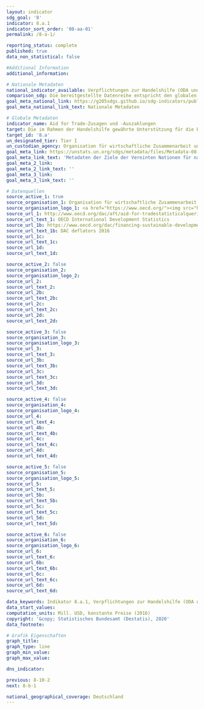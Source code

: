```yaml
---
layout: indicator
sdg_goal: '8'
indicator: 8.a.1
indicator_sort_order: '08-aa-01'
permalink: /8-a-1/

reporting_status: complete
published: true
data_non_statistical: false

#Additional Information
additional_information: 

# Nationale Metadaten
national_indicator_available: Verpflichtungen zur Handelshilfe (ODA und OOF) <br> Bruttoauszahlungen für Handelshilfe (ODA und OOF)
comparison_sdg: Die bereitgestellte Datenreihe entspricht den globalen SDG-Metadaten.
goal_meta_national_link: https://g205sdgs.github.io/sdg-indicators/public/MetaDe/8.a.1.pdf
goal_meta_national_link_text: Nationale Metadaten

# Globale Metadaten
indicator_name: Aid for Trade-Zusagen und -Auszahlungen
target: Die im Rahmen der Handelshilfe gewährte Unterstützung für die Entwicklungsländer und insbesondere die am wenigsten entwickelten Länder erhöhen, unter anderem durch den Erweiterten integrierten Rahmenplan für handelsbezogene technische Hilfe für die am wenigsten entwickelten Länder
target_id: '8.a'
un_designated_tier: Tier I
un_custodian_agency: Organisation für wirtschaftliche Zusammenarbeit und Entwicklung (OECD)
goal_meta_link: https://unstats.un.org/sdgs/metadata/files/Metadata-08-0A-01.pdf
goal_meta_link_text: 'Metadaten der Ziele der Vereinten Nationen für nachhaltige Entwicklung'
goal_meta_2_link: 
goal_meta_2_link_text: ''
goal_meta_3_link: 
goal_meta_3_link_text: ''

# Datenquellen
source_active_1: true
source_organisation_1: Organisation für wirtschaftliche Zusammenarbeit und Entwicklung (OECD)
source_organisation_logo_1: <a href="https://www.oecd.org/"><img src="https://g205sdgs.github.io/sdg-indicators/public/logos/oecd.png" alt="Logo oecd" /></a>
source_url_1: http://www.oecd.org/dac/aft/aid-for-tradestatisticalqueries.htm
source_url_text_1: OECD International Development Statistics
source_url_1b: https://www.oecd.org/dac/financing-sustainable-development/development-finance-data/Deflators-base-2016.xls
source_url_text_1b: DAC deflators 2016
source_url_1c: 
source_url_text_1c: 
source_url_1d: 
source_url_text_1d: 

source_active_2: false
source_organisation_2: 
source_organisation_logo_2: 
source_url_2: 
source_url_text_2: 
source_url_2b: 
source_url_text_2b: 
source_url_2c: 
source_url_text_2c: 
source_url_2d: 
source_url_text_2d: 

source_active_3: false
source_organisation_3: 
source_organisation_logo_3: 
source_url_3: 
source_url_text_3: 
source_url_3b: 
source_url_text_3b: 
source_url_3c: 
source_url_text_3c: 
source_url_3d: 
source_url_text_3d: 

source_active_4: false
source_organisation_4: 
source_organisation_logo_4: 
source_url_4: 
source_url_text_4: 
source_url_4b: 
source_url_text_4b: 
source_url_4c: 
source_url_text_4c: 
source_url_4d: 
source_url_text_4d: 

source_active_5: false
source_organisation_5: 
source_organisation_logo_5: 
source_url_5: 
source_url_text_5: 
source_url_5b: 
source_url_text_5b: 
source_url_5c: 
source_url_text_5c: 
source_url_5d: 
source_url_text_5d: 

source_active_6: false
source_organisation_6: 
source_organisation_logo_6: 
source_url_6: 
source_url_text_6: 
source_url_6b: 
source_url_text_6b: 
source_url_6c: 
source_url_text_6c: 
source_url_6d: 
source_url_text_6d: 

data_keywords: Indikator 8.a.1, Verpflichtungen zur Handelshilfe (ODA und OOF), Bruttoauszahlungen für Handelshilfe (ODA und OOF), Organisation für wirtschaftliche Zusammenarbeit und Entwicklung (OECD)
data_start_values:
computation_units: Mill. USD, konstante Preise (2016)
copyright: '&copy; Statistisches Bundesamt (Destatis), 2020'
data_footnote: 

# Grafik Eigenschaften
graph_title: 
graph_type: line
graph_min_value: 
graph_max_value: 

dns_indicator: 

previous: 8-10-2
next: 8-b-1

national_geographical_coverage: Deutschland
---
```


